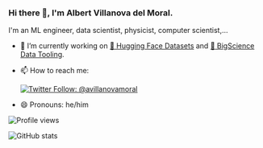 ### Hi there 👋, I'm Albert Villanova del Moral.

I'm an ML engineer, data scientist, physicist, computer scientist,...

- 🔭 I’m currently working on [🤗 Hugging Face Datasets](https://github.com/huggingface/datasets) and [:cherry_blossom: BigScience Data Tooling](https://github.com/bigscience-workshop/data_tooling).
- 📫 How to reach me:

    [![Twitter Follow: @avillanovamoral](https://img.shields.io/twitter/follow/avillanovamoral?style=social)](https://twitter.com/avillanovamoral)
    
- 😄 Pronouns: he/him

<!--
**albertvillanova/albertvillanova** is a ✨ _special_ ✨ repository because its `README.md` (this file) appears on your GitHub profile.

Here are some ideas to get you started:

- 🔭 I’m currently working on ...
- 🌱 I’m currently learning ...
- 👯 I’m looking to collaborate on ...
- 🤔 I’m looking for help with ...
- 💬 Ask me about ...
- 📫 How to reach me: ...
- 😄 Pronouns: ...
- ⚡ Fun fact: ...
-->

![Profile views](https://gpvc.arturio.dev/albertvillanova)

![GitHub stats](https://github-readme-stats.vercel.app/api?username=albertvillanova&count_private=true&show_icons=true&theme=nightowl)
